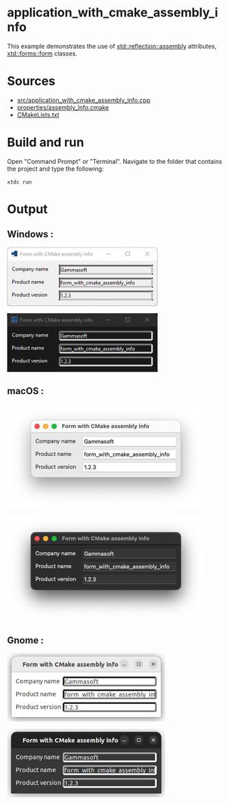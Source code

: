 # application_with_cmake_assembly_info

This example demonstrates the use of [xtd::reflection::assembly](https://gammasoft71.github.io/xtd/reference_guides/latest/classxtd_1_1reflection_1_1assembly.html) attributes, [xtd::forms::form](https://gammasoft71.github.io/xtd/reference_guides/latest/classxtd_1_1forms_1_1form.html) classes.

# Sources

* [src/application_with_cmake_assembly_info.cpp](src/application_with_cmake_assembly_info.cpp)
* [properties/assembly_înfo.cmake](properties/assembly_înfo.cmake)
* [CMakeLists.txt](CMakeLists.txt)

# Build and run

Open "Command Prompt" or "Terminal". Navigate to the folder that contains the project and type the following:

```shell
xtdc run
```

# Output

## Windows :

![Screenshot](../../../../docs/pictures/examples/application_with_cmake_assembly_info_w.png)

![Screenshot](../../../../docs/pictures/examples/application_with_cmake_assembly_info_wd.png)

## macOS :

![Screenshot](../../../../docs/pictures/examples/application_with_cmake_assembly_info_m.png)

![Screenshot](../../../../docs/pictures/examples/application_with_cmake_assembly_info_md.png)

## Gnome :

![Screenshot](../../../../docs/pictures/examples/application_with_cmake_assembly_info_g.png)

![Screenshot](../../../../docs/pictures/examples/application_with_cmake_assembly_info_gd.png)
